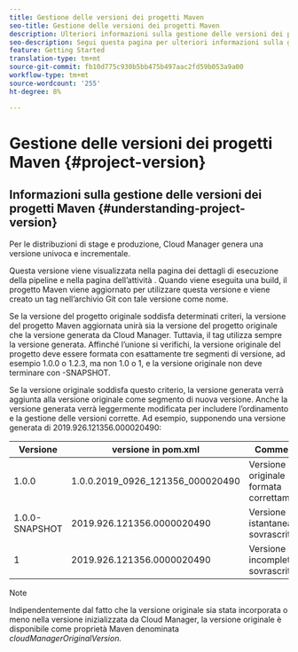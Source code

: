 ```yaml
---
title: Gestione delle versioni dei progetti Maven
seo-title: Gestione delle versioni dei progetti Maven
description: Ulteriori informazioni sulla gestione delle versioni dei progetti Maven.
seo-description: Segui questa pagina per ulteriori informazioni sulla gestione delle versioni dei progetti Maven.
feature: Getting Started
translation-type: tm+mt
source-git-commit: fb10d775c930b5bb475b497aac2fd59b053a9a00
workflow-type: tm+mt
source-wordcount: '255'
ht-degree: 8%

---
```



# Gestione delle versioni dei progetti Maven {#project-version}

## Informazioni sulla gestione delle versioni dei progetti Maven {#understanding-project-version}

Per le distribuzioni di stage e produzione, Cloud Manager genera una versione univoca e incrementale.

Questa versione viene visualizzata nella pagina dei dettagli di esecuzione della pipeline e nella pagina dell’attività . Quando viene eseguita una build, il progetto Maven viene aggiornato per utilizzare questa versione e viene creato un tag nell’archivio Git con tale versione come nome.

Se la versione del progetto originale soddisfa determinati criteri, la versione del progetto Maven aggiornata unirà sia la versione del progetto originale che la versione generata da Cloud Manager. Tuttavia, il tag utilizza sempre la versione generata. Affinché l’unione si verifichi, la versione originale del progetto deve essere formata con esattamente tre segmenti di versione, ad esempio 1.0.0 o 1.2.3, ma non 1.0 o 1, e la versione originale non deve terminare con -SNAPSHOT.

Se la versione originale soddisfa questo criterio, la versione generata verrà aggiunta alla versione originale come segmento di nuova versione. Anche la versione generata verrà leggermente modificata per includere l’ordinamento e la gestione delle versioni corrette. Ad esempio, supponendo una versione generata di 2019.926.121356.000020490:

| **Versione** | **versione in pom.xml** | **Commento** |
|---|---|---|
| 1.0.0 | 1.0.0.2019_0926_121356_000020490 | Versione originale formata correttamente |
| 1.0.0-SNAPSHOT | 2019.926.121356.0000020490 | Versione istantanea, sovrascritta |
| 1 | 2019.926.121356.0000020490 | Versione incompleta, sovrascritta |

>[!NOTE]
>
>Indipendentemente dal fatto che la versione originale sia stata incorporata o meno nella versione inizializzata da Cloud Manager, la versione originale è disponibile come proprietà Maven denominata *cloudManagerOriginalVersion.*
